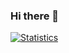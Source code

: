 ### Hi there 👋

<!--
**hisenyuan/hisenyuan** is a ✨ _special_ ✨ repository because its `README.md` (this file) appears on your GitHub profile.

Here are some ideas to get you started:

- 🔭 I’m currently working on ...
- 🌱 I’m currently learning ...
- 👯 I’m looking to collaborate on ...
- 🤔 I’m looking for help with ...
- 💬 Ask me about ...
- 📫 How to reach me: ...
- 😄 Pronouns: ...
- ⚡ Fun fact: ...
-->
[![Statistics](https://github-readme-stats.vercel.app/api?username=picone&show_icons=true&count_private=true)](https://github.com/hisenyuan)
